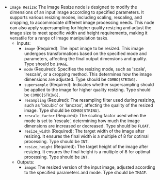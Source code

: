 - `Image Resize`: The Image Resize node is designed to modify the dimensions of an input image according to specified parameters. It supports various resizing modes, including scaling, rescaling, and cropping, to accommodate different image processing needs. This node can also apply supersampling for higher quality resizing and adjust the image size to meet specific width and height requirements, making it versatile for a range of image manipulation tasks.
    - Inputs:
        - `image` (Required): The input image to be resized. This image undergoes transformations based on the specified mode and parameters, affecting the final output dimensions and quality. Type should be `IMAGE`.
        - `mode` (Required): Specifies the resizing mode, such as 'scale', 'rescale', or a cropping method. This determines how the image dimensions are adjusted. Type should be `COMBO[STRING]`.
        - `supersample` (Required): Indicates whether supersampling should be applied to the image for higher quality resizing. Type should be `COMBO[STRING]`.
        - `resampling` (Required): The resampling filter used during resizing, such as 'bicubic' or 'lanczos', affecting the quality of the resized image. Type should be `COMBO[STRING]`.
        - `rescale_factor` (Required): The scaling factor used when the mode is set to 'rescale', determining how much the image dimensions are increased or decreased. Type should be `FLOAT`.
        - `resize_width` (Required): The target width of the image after resizing. It ensures the final width is a multiple of 8 for optimal processing. Type should be `INT`.
        - `resize_height` (Required): The target height of the image after resizing. It ensures the final height is a multiple of 8 for optimal processing. Type should be `INT`.
    - Outputs:
        - `image`: The resized version of the input image, adjusted according to the specified parameters and mode. Type should be `IMAGE`.
